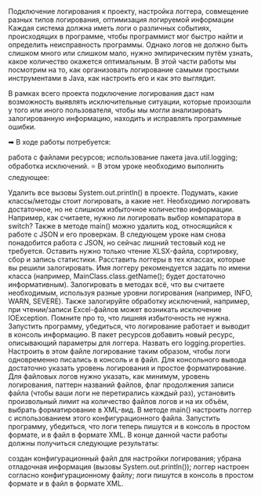 Подключение логирования к проекту, настройка логгера, совмещение разных типов логирования, оптимизация логируемой информации
Каждая система должна иметь логи о различных событиях, происходящих в программе, чтобы программист мог быстро найти и определить неисправность программы. Однако логов не должно быть слишком много или слишком мало, нужно эмпирическим путём узнать, какое количество окажется оптимальным. В этой части работы мы посмотрим на то, как организовать логирование самыми простыми инструментами в Java, как настроить его и как это выглядит.

В рамках всего проекта подключение логирования даст нам возможность выявлять исключительные ситуации, которые произошли у того или иного пользователя, чтобы мы могли анализировать залогированную информацию, находить и исправлять программные ошибки.

➡ В ходе работы потребуется:

работа с файлами ресурсов;
использование пакета java.util.logging;
обработка исключений.
⭐ В этом уроке необходимо выполнить следующее:

Удалить все вызовы System.out.println() в проекте.
Подумать, какие классы/методы стоит логировать, а какие нет. Необходимо логировать достаточное, но не слишком избыточное количество информации. Например, как считаете, нужно ли логировать выбор компаратора в switch?
Также в методе main() можно удалить код, относящийся к работе с JSON и его проверкам. В следующем уроке нам снова понадобится работа с  JSON, но сейчас лишний тестовый код не требуется. Оставить нужно только чтение XLSX-файла, сортировку, сбор и запись статистики.
Расставить логгеры в тех классах, которые вы решили залогировать. Имя логгеру рекомендуется задать по имени класса (например, MainClass.class.getName(); будет достаточно информативным).
Залогировать в методах всё, что вы считаете необходимым, используя разные уровни логирования (например, INFO, WARN, SEVERE). Также залогируйте обработку исключений, например, при чтении/записи Excel-файлов может возникать исключение IOException. Помните про то, что лишняя избыточность не нужна.
Запустить программу, убедиться, что логирование работает и выводит в консоль информацию.
В пакет ресурсов добавить новый ресурс, описывающий параметры для логгера. Назвать его logging.properties.
Настроить в этом файле логирование таким образом, чтобы логи одновременно писались в консоль и в файл. Для консольного вывода достаточно указать уровень логирования и простое форматирование. Для файловых логов нужно указать, как минимум, уровень логирования, паттерн названий файлов, флаг продолжения записи файла (чтобы ваши логи не перетирались каждый раз), установить произвольный лимит на количество файлов логов и на их объём, выбрать форматирование в XML-вид.
В методе main() настроить логгер с использованием этого конфигурационного файла.
Запустить программу, убедиться, что логи теперь пишутся и в консоль в простом формате, и в файл в формате XML.
В конце данной части работы должны получиться следующие результаты:

создан конфигурационный файл для настройки логирования;
убрана отладочная информация (вызовы System.out.println());
логгер настроен согласно конфигурационному файлу;
логи пишутся в консоль в простом формате и в файл в формате XML.
